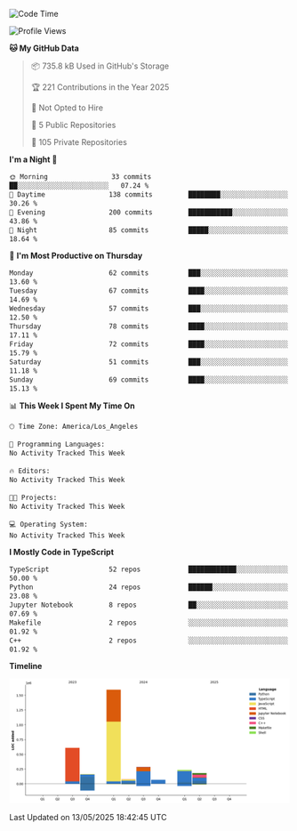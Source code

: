 <!--START_SECTION:waka-->
![Code Time](http://img.shields.io/badge/Code%20Time-68%20hrs%2046%20mins-blue)

![Profile Views](http://img.shields.io/badge/Profile%20Views-0-blue)

**🐱 My GitHub Data** 

> 📦 735.8 kB Used in GitHub's Storage 
 > 
> 🏆 221 Contributions in the Year 2025
 > 
> 🚫 Not Opted to Hire
 > 
> 📜 5 Public Repositories 
 > 
> 🔑 105 Private Repositories 
 > 
**I'm a Night 🦉** 

```text
🌞 Morning                33 commits          ██░░░░░░░░░░░░░░░░░░░░░░░   07.24 % 
🌆 Daytime                138 commits         ████████░░░░░░░░░░░░░░░░░   30.26 % 
🌃 Evening                200 commits         ███████████░░░░░░░░░░░░░░   43.86 % 
🌙 Night                  85 commits          █████░░░░░░░░░░░░░░░░░░░░   18.64 % 
```
📅 **I'm Most Productive on Thursday** 

```text
Monday                   62 commits          ███░░░░░░░░░░░░░░░░░░░░░░   13.60 % 
Tuesday                  67 commits          ████░░░░░░░░░░░░░░░░░░░░░   14.69 % 
Wednesday                57 commits          ███░░░░░░░░░░░░░░░░░░░░░░   12.50 % 
Thursday                 78 commits          ████░░░░░░░░░░░░░░░░░░░░░   17.11 % 
Friday                   72 commits          ████░░░░░░░░░░░░░░░░░░░░░   15.79 % 
Saturday                 51 commits          ███░░░░░░░░░░░░░░░░░░░░░░   11.18 % 
Sunday                   69 commits          ████░░░░░░░░░░░░░░░░░░░░░   15.13 % 
```


📊 **This Week I Spent My Time On** 

```text
🕑︎ Time Zone: America/Los_Angeles

💬 Programming Languages: 
No Activity Tracked This Week

🔥 Editors: 
No Activity Tracked This Week

🐱‍💻 Projects: 
No Activity Tracked This Week

💻 Operating System: 
No Activity Tracked This Week
```

**I Mostly Code in TypeScript** 

```text
TypeScript               52 repos            ████████████░░░░░░░░░░░░░   50.00 % 
Python                   24 repos            ██████░░░░░░░░░░░░░░░░░░░   23.08 % 
Jupyter Notebook         8 repos             ██░░░░░░░░░░░░░░░░░░░░░░░   07.69 % 
Makefile                 2 repos             ░░░░░░░░░░░░░░░░░░░░░░░░░   01.92 % 
C++                      2 repos             ░░░░░░░░░░░░░░░░░░░░░░░░░   01.92 % 
```



**Timeline**

![Lines of Code chart](https://raw.githubusercontent.com/hassanxelamin/hassanxelamin/main/assets/bar_graph.png)


 Last Updated on 13/05/2025 18:42:45 UTC
<!--END_SECTION:waka-->

<!--
**hassanxelamin/hassanxelamin** is a ✨ _special_ ✨ repository because its `README.md` (this file) appears on your GitHub profile.

Here are some ideas to get you started:

- 🔭 I’m currently working on ...
- 🌱 I’m currently learning ...
- 👯 I’m looking to collaborate on ...
- 🤔 I’m looking for help with ...
- 💬 Ask me about ...
- 📫 How to reach me: ...
- 😄 Pronouns: ...
- ⚡ Fun fact: ...
-->
